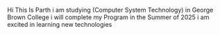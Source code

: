 Hi This Is Parth
i am studying (Computer System Technology) in George Brown College
i will complete my Program in the Summer of 2025
i am excited in learning new technologies
